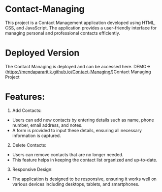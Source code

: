 # Contact-Managing
This project is a Contact Management application developed using HTML, CSS, and JavaScript. The application provides a user-friendly interface for managing personal and professional contacts efficiently.
# Deployed Version
The Contact Managing is deployed and can be accessed here. DEMO-> (https://mendapararitik.github.io/Contact-Managing/)Contact Managing Project
# Features:
1. Add Contacts:
  * Users can add new contacts by entering details such as name, phone number, email address, and notes.
  * A form is provided to input these details, ensuring all necessary information is captured.
2. Delete Contacts:
  * Users can remove contacts that are no longer needed.
  * This feature helps in keeping the contact list organized and up-to-date.
3. Responsive Design:
  * The application is designed to be responsive, ensuring it works well on various devices including desktops, tablets, and smartphones.

